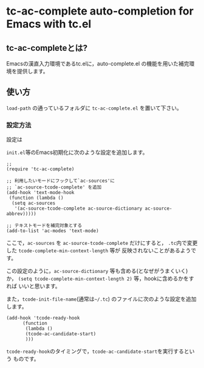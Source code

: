 # tc-ac-complete auto-completion for Emacs with tc.el


## tc-ac-completeとは?

Emacsの漢直入力環境であるtc.elに，auto-complete.el
の機能を用いた補完環境を提供します。


## 使い方

 `load-path` の通っているフォルダに `tc-ac-complete.el` を置いて下さい。


### 設定方法

設定は

`init.el`等のEmacs初期化に次のような設定を追加します。

```emacs
;; 
(require 'tc-ac-complete)

;; 利用したいモードにフックして`ac-sources'に
;; `ac-source-tcode-complete' を追加
(add-hook 'text-mode-hook
 (function (lambda ()
  (setq ac-sources
   '(ac-source-tcode-complete ac-source-dictionary ac-source-abbrev)))))

;; テキストモードを補完対象とする
(add-to-list 'ac-modes 'text-mode)
```
ここで，`ac-sources` を `ac-source-tcode-complete` だけにすると，
`.tc`内で変更した `tcode-complete-min-context-length` 等が
反映されないことがあるようです。

この設定のように，`ac-source-dictionary` 等も含める(となぜがうまくいく)か，
`(setq tcode-complete-min-context-length 2)` 等，hookに含めるかをすれば
いいと思います。


また，`tcode-init-file-name`(通常は`~/.tc`) のファイルに次のような設定を追加します。

```emacs
(add-hook 'tcode-ready-hook
	  (function
	   (lambda ()
	   (tcode-ac-candidate-start)
	   )))
```

`tcode-ready-hook`のタイミングで，`tcode-ac-candidate-start`を実行するという
ものです。





